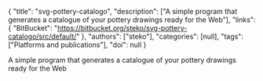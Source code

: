 {
  "title": "svg-pottery-catalogo",
  "description": ["A simple program that generates a catalogue of your pottery drawings ready for the Web"],
  "links": {
    "BitBucket": "https://bitbucket.org/steko/svg-pottery-catalogo/src/default/"
  },
  "authors": ["steko"],
  "categories": [null],
  "tags": ["Platforms and publications"],
  "doi": null
}

<!-- Generated by csv2md.R – do not edit by hand -->

A simple program that generates a catalogue of your pottery drawings ready for the Web